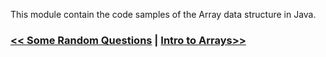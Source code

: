 This module contain the code samples of the Array data structure in Java.

### [<< Some Random Questions](../01-Basics-of-Java/Revision.md) | [Intro to Arrays>>](./Array.md)
